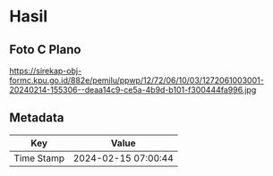 # Hasil

## Foto C Plano

https://sirekap-obj-formc.kpu.go.id/882e/pemilu/ppwp/12/72/06/10/03/1272061003001-20240214-155306--deaa14c9-ce5a-4b9d-b101-f300444fa996.jpg


## Metadata

| Key        | Value               |
| ---------- | ------------------- |
| Time Stamp | 2024-02-15 07:00:44 |



